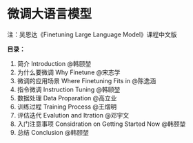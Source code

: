 # 微调大语言模型

注：吴恩达《Finetuning Large Language Model》课程中文版

**目录：**

1. 简介 Introduction @韩颐堃
2. 为什么要微调 Why Finetune @宋志学
3. 微调的应用场景 Where Finetuning Fits in @陈逸涵
4. 指令微调 Instruction Tuning @韩颐堃
5. 数据处理 Data Proparation @高立业
6. 训练过程 Training Process @王熠明
7. 评估迭代 Evalution and Itration @邓宇文
8. 入门注意事项 Considration on Getting Started Now @韩颐堃
9. 总结 Conclusion @韩颐堃